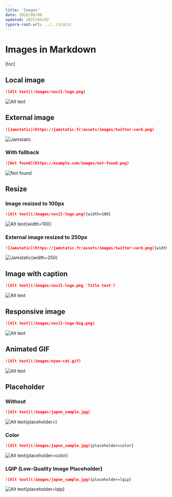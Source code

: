```yaml
---
title: 'Images'
date: 2020/06/08
updated: 2025/04/02
typora-root-url: ../../static
---
```

# Images in Markdown

[toc]
<!-- break -->

## Local image

```markdown
![Alt text](/images/cecil-logo.png)
```

![Alt text](/images/cecil-logo.png)

## External image

```markdown
![Jamstatic](https://jamstatic.fr/assets/images/twitter-card.png)
```

![Jamstatic](https://jamstatic.fr/assets/images/twitter-card.png)

### With fallback

```markdown
![Not found](https://example.com/images/not-found.png)
```

![Not found](https://example.com/images/not-found.png)

## Resize

### Image resized to 100px

```markdown
![Alt text](/images/cecil-logo.png){width=100}
```

![Alt text](/images/cecil-logo.png){width=100}

### External image resized to 250px

```markdown
![Jamstatic](https://jamstatic.fr/assets/images/twitter-card.png){width=250}
```

![Jamstatic](https://jamstatic.fr/assets/images/twitter-card.png){width=250}

## Image with caption

```markdown
![Alt text](/images/cecil-logo.png 'Title text')
```

![Alt text](/images/cecil-logo.png 'Title text')

## Responsive image

```markdown
![Alt text](/images/cecil-logo-big.png)
```

![Alt text](/images/cecil-logo-big.png)

## Animated GIF

```markdown
![Alt text](/images/nyan-cat.gif)
```

![Alt text](/images/nyan-cat.gif)

## Placeholder

### Without

```markdown
![Alt text](/images/japon_sample.jpg)
```

![Alt text](/images/japon_sample.jpg){placeholder=}

### Color

```markdown
![Alt text](/images/japon_sample.jpg){placeholder=color}
```

![Alt text](/images/japon_sample.jpg){placeholder=color}

### LQIP (Low-Quality Image Placeholder)

```markdown
![Alt text](/images/japon_sample.jpg){placeholder=lqip}
```

![Alt text](/images/japon_sample.jpg){placeholder=lqip}
